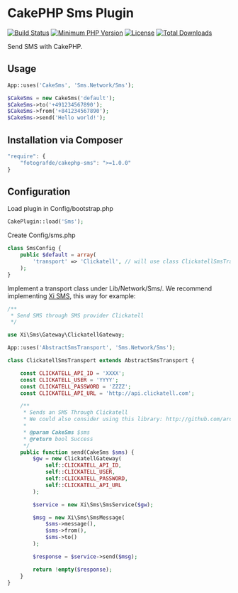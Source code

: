 # CakePHP Sms Plugin
[![Build Status](https://api.travis-ci.org/fotografde/cakephp-sms.svg)](https://travis-ci.org/fotografde/cakephp-sms)
[![Minimum PHP Version](http://img.shields.io/badge/php-%3E%3D%205.4-8892BF.svg)](https://php.net/)
[![License](https://poser.pugx.org/fotografde/cakephp-sms/license)](https://packagist.org/packages/fotografde/cakephp-sms)
[![Total Downloads](https://poser.pugx.org/fotografde/cakephp-sms/d/total)](https://packagist.org/packages/fotografde/cakephp-sms)

Send SMS with CakePHP.

## Usage

``` php
App::uses('CakeSms', 'Sms.Network/Sms');

$CakeSms = new CakeSms('default');
$CakeSms->to('+491234567890');
$CakeSms->from('+841234567890');
$CakeSms->send('Hello world!');
```

## Installation via Composer
``` javascript
"require": {
	"fotografde/cakephp-sms": ">=1.0.0"
}
```

## Configuration

Load plugin in Config/bootstrap.php

``` php
CakePlugin::load('Sms');
```

Create Config/sms.php

``` php
class SmsConfig {
	public $default = array(
		'transport' => 'Clickatell', // will use class ClickatellSmsTransport
	);
}
```

Implement a transport class under Lib/Network/Sms/. We recommend implementing [Xi SMS](https://github.com/xi-project/xi-sms), this way for example:

``` php
/**
 * Send SMS through SMS provider Clickatell
 */

use Xi\Sms\Gateway\ClickatellGateway;

App::uses('AbstractSmsTransport', 'Sms.Network/Sms');

class ClickatellSmsTransport extends AbstractSmsTransport {

	const CLICKATELL_API_ID = 'XXXX';
	const CLICKATELL_USER = 'YYYY';
	const CLICKATELL_PASSWORD = 'ZZZZ';
	const CLICKATELL_API_URL = 'http://api.clickatell.com';

	/**
	 * Sends an SMS Through Clickatell
	 * We could also consider using this library: http://github.com/arcturial/clickatell
	 *
	 * @param CakeSms $sms
	 * @return bool Success
	 */
	public function send(CakeSms $sms) {
		$gw = new ClickatellGateway(
			self::CLICKATELL_API_ID,
			self::CLICKATELL_USER,
			self::CLICKATELL_PASSWORD,
			self::CLICKATELL_API_URL
		);

		$service = new Xi\Sms\SmsService($gw);

		$msg = new Xi\Sms\SmsMessage(
			$sms->message(),
			$sms->from(),
			$sms->to()
		);

		$response = $service->send($msg);

		return !empty($response);
	}
}
```
